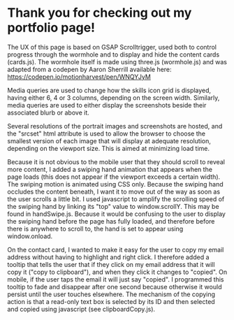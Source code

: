 # Thank you for checking out my portfolio page!

The UX of this page is based on GSAP Scrolltrigger, used both to control progress through the wormhole and to display and hide the content cards (cards.js). The wormhole itself is made using three.js (wormhole.js) and was adapted from a codepen by Aaron Sherrill available here: https://codepen.io/motionharvest/pen/WNQYJyM

Media queries are used to change how the skills icon grid is displayed, having either 6, 4 or 3 columns, depending on the screen width. Similarly, media queries are used to either display the screenshots beside their associated blurb or above it.

Several resolutions of the portrait images and screenshots are hosted, and the "srcset" html attribute is used to allow the browser to choose the smallest version of each image that will display at adequate resolution, depending on the viewport size. This is aimed at minimizing load time.

Because it is not obvious to the mobile user that they should scroll to reveal more content, I added a swiping hand animation that appears when the page loads (this does not appear if the viewport exceeds a certain width). The swiping motion is animated using CSS only.
Because the swiping hand occludes the content beneath, I want it to move out of the way as soon as the user scrolls a little bit. I used javascript to amplify the scrolling speed of the swiping hand by linking its "top" value to window.scrollY. This may be found in handSwipe.js. Because it would be confusing to the user to display the swiping hand before the page has fully loaded, and therefore before there is anywhere to scroll to, the hand is set to appear using window.onload.

On the contact card, I wanted to make it easy for the user to copy my email address without having to highlight and right click. I therefore added a tooltip that tells the user that if they click on my email address that it will copy it ("copy to clipboard"), and when they click it changes to "copied". On mobile, if the user taps the email it will just say "copied". I programmed this tooltip to fade and disappear after one second because otherwise it would persist until the user touches elsewhere.
The mechanism of the copying action is that a read-only text box is selected by its ID and then selected and copied using javascript (see clipboardCopy.js).
